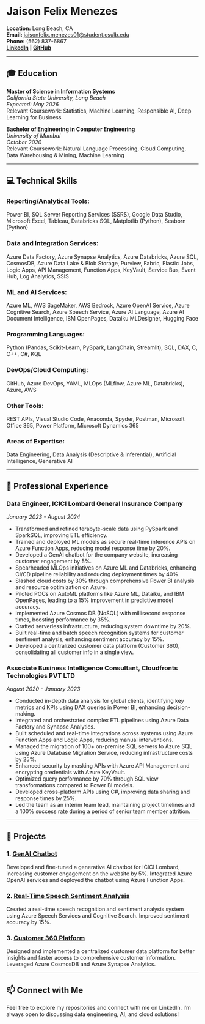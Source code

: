 # Jaison Felix Menezes

**Location:** Long Beach, CA  
**Email:** jaisonfelix.menezes01@student.csulb.edu  
**Phone:** (562) 837-6867  
**[LinkedIn](https://www.linkedin.com/in/jaisonmenezes) | [GitHub](https://github.com/JAIS0N?tab=repositories)**

---

## 🎓 **Education**

**Master of Science in Information Systems**  
*California State University, Long Beach*  
*Expected: May 2026*  
Relevant Coursework: Statistics, Machine Learning, Responsible AI, Deep Learning for Business

**Bachelor of Engineering in Computer Engineering**  
*University of Mumbai*  
*October 2020*  
Relevant Coursework: Natural Language Processing, Cloud Computing, Data Warehousing & Mining, Machine Learning

---

## 💻 **Technical Skills**

### Reporting/Analytical Tools:
Power BI, SQL Server Reporting Services (SSRS), Google Data Studio, Microsoft Excel, Tableau, Databricks SQL, Matplotlib (Python), Seaborn (Python)

### Data and Integration Services:
Azure Data Factory, Azure Synapse Analytics, Azure Databricks, Azure SQL, CosmosDB, Azure Data Lake & Blob Storage, Purview, Fabric, Elastic Jobs, Logic Apps, API Management, Function Apps, KeyVault, Service Bus, Event Hub, Log Analytics, SSIS

### ML and AI Services:
Azure ML, AWS SageMaker, AWS Bedrock, Azure OpenAI Service, Azure Cognitive Search, Azure Speech Service, Azure AI Language, Azure AI Document Intelligence, IBM OpenPages, Dataiku MLDesigner, Hugging Face

### Programming Languages:
Python (Pandas, Scikit-Learn, PySpark, LangChain, Streamlit), SQL, DAX, C, C++, C#, KQL

### DevOps/Cloud Computing:
GitHub, Azure DevOps, YAML, MLOps (MLflow, Azure ML, Databricks), Azure, AWS

### Other Tools:
REST APIs, Visual Studio Code, Anaconda, Spyder, Postman, Microsoft Office 365, Power Platform, Microsoft Dynamics 365

### Areas of Expertise:
Data Engineering, Data Analysis (Descriptive & Inferential), Artificial Intelligence, Generative AI

---

## 💼 **Professional Experience**

### Data Engineer, ICICI Lombard General Insurance Company  
*January 2023 - August 2024*  
- Transformed and refined terabyte-scale data using PySpark and SparkSQL, improving ETL efficiency.
- Trained and deployed ML models as secure real-time inference APIs on Azure Function Apps, reducing model response time by 20%.
- Developed a GenAI chatbot for the company website, increasing customer engagement by 5%.
- Spearheaded MLOps initiatives on Azure ML and Databricks, enhancing CI/CD pipeline reliability and reducing deployment times by 40%.
- Slashed cloud costs by 30% through comprehensive Power BI analysis and resource optimization on Azure.
- Piloted POCs on AutoML platforms like Azure ML, Dataiku, and IBM OpenPages, leading to a 15% improvement in predictive model accuracy.
- Implemented Azure Cosmos DB (NoSQL) with millisecond response times, boosting performance by 35%.
- Crafted serverless infrastructure, reducing system downtime by 20%.
- Built real-time and batch speech recognition systems for customer sentiment analysis, enhancing sentiment accuracy by 15%.
- Developed a centralized customer data platform (Customer 360), consolidating all customer info in a single view.

### Associate Business Intelligence Consultant, Cloudfronts Technologies PVT LTD  
*August 2020 - January 2023*  
- Conducted in-depth data analysis for global clients, identifying key metrics and KPIs using DAX queries in Power BI, enhancing decision-making.
- Integrated and orchestrated complex ETL pipelines using Azure Data Factory and Synapse Analytics.
- Built scheduled and real-time integrations across systems using Azure Function Apps and Logic Apps, reducing manual interventions.
- Managed the migration of 100+ on-premise SQL servers to Azure SQL using Azure Database Migration Service, reducing infrastructure costs by 25%.
- Enhanced security by masking APIs with Azure API Management and encrypting credentials with Azure KeyVault.
- Optimized query performance by 70% through SQL view transformations compared to Power BI models.
- Developed cross-platform APIs using C#, improving data sharing and response times by 25%.
- Led the team as an interim team lead, maintaining project timelines and a 100% success rate during a period of senior team member attrition.

---

## 🌟 **Projects**

### 1. [GenAI Chatbot](https://github.com/JAIS0N/genai-chatbot)
Developed and fine-tuned a generative AI chatbot for ICICI Lombard, increasing customer engagement on the website by 5%. Integrated Azure OpenAI services and deployed the chatbot using Azure Function Apps.

### 2. [Real-Time Speech Sentiment Analysis](https://github.com/JAIS0N/speech-sentiment-analysis)
Created a real-time speech recognition and sentiment analysis system using Azure Speech Services and Cognitive Search. Improved sentiment accuracy by 15%.

### 3. [Customer 360 Platform](https://github.com/JAIS0N/customer-360-platform)
Designed and implemented a centralized customer data platform for better insights and faster access to comprehensive customer information. Leveraged Azure CosmosDB and Azure Synapse Analytics.

---

## 📫 **Connect with Me**

Feel free to explore my repositories and connect with me on LinkedIn. I’m always open to discussing data engineering, AI, and cloud solutions!
